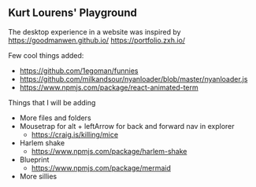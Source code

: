 ## Kurt Lourens' Playground

The desktop experience in a website was inspired by 
https://goodmanwen.github.io/
https://portfolio.zxh.io/

Few cool things added:
- https://github.com/1egoman/funnies
- https://github.com/milkandsour/nyanloader/blob/master/nyanloader.js
- https://www.npmjs.com/package/react-animated-term

Things that I will be adding 
- More files and folders
- Mousetrap for alt + leftArrow for back and forward nav in explorer
  - https://craig.is/killing/mice
- Harlem shake
  - https://www.npmjs.com/package/harlem-shake
- Blueprint
  - https://www.npmjs.com/package/mermaid
- More sillies